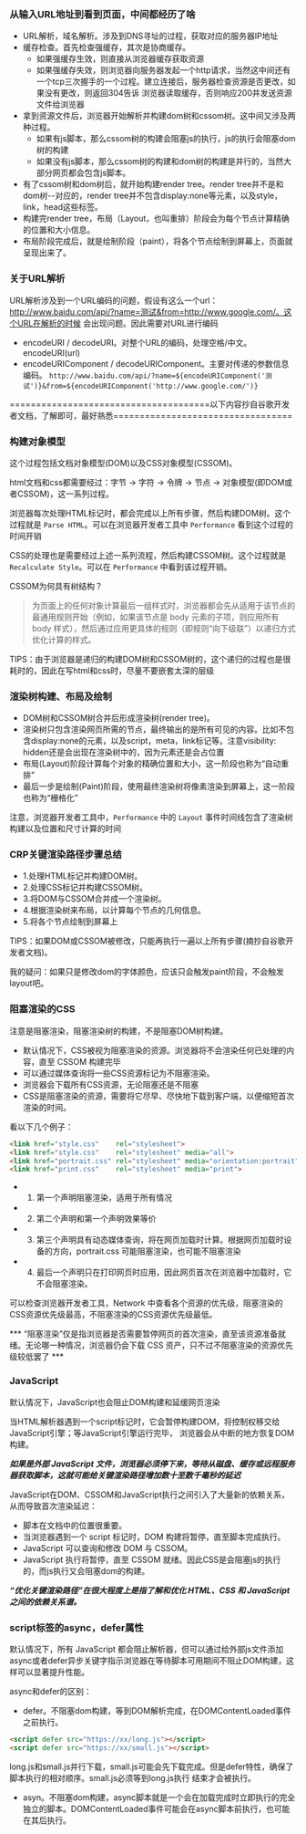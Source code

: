 ### 从输入URL地址到看到页面，中间都经历了啥
- URL解析，域名解析。涉及到DNS寻址的过程，获取对应的服务器IP地址
- 缓存检查。首先检查强缓存，其次是协商缓存。
    + 如果强缓存生效，则直接从浏览器缓存获取资源
    + 如果强缓存失效，则浏览器向服务器发起一个http请求，当然这中间还有一个tcp三次握手的一个过程。建立连接后，服务器检查资源是否更改，如果没有更改，则返回304告诉
      浏览器读取缓存，否则响应200并发送资源文件给浏览器
- 拿到资源文件后，浏览器开始解析并构建dom树和cssom树。这中间又涉及两种过程。
    + 如果有js脚本，那么cssom树的构建会阻塞js的执行，js的执行会阻塞dom树的构建
    + 如果没有js脚本，那么cssom树的构建和dom树的构建是并行的，当然大部分网页都会包含js脚本。
- 有了cssom树和dom树后，就开始构建render tree。render tree并不是和dom树--对应的，render tree并不包含display:none等元素，以及style，link，head这些标签。
- 构建完render tree，布局（Layout，也叫重排）阶段会为每个节点计算精确的位置和大小信息。
- 布局阶段完成后，就是绘制阶段（paint），将各个节点绘制到屏幕上，页面就呈现出来了。


### 关于URL解析
URL解析涉及到一个URL编码的问题，假设有这么一个url：http://www.baidu.com/api/?name=测试&from=http://www.google.com/。这个URL在解析的时候
会出现问题。因此需要对URL进行编码
- encodeURI / decodeURI。对整个URL的编码，处理空格/中文。encodeURI(url)
- encodeURIComponent / decodeURIComponent。主要对传递的参数信息编码。
`http://www.baidu.com/api/?name=${encodeURIComponent('测试')}&from=${encodeURIComponent('http://www.google.com/')}`


======================================以下内容抄自谷歌开发者文档，了解即可，最好熟悉==================================

### 构建对象模型
这个过程包括文档对象模型(DOM)以及CSS对象模型(CSSOM)。

html文档和css都需要经过：字节 -> 字符 -> 令牌 -> 节点 -> 对象模型(即DOM或者CSSOM)，这一系列过程。

浏览器每次处理HTML标记时，都会完成以上所有步骤，然后构建DOM树。这个过程就是 `Parse HTML`。可以在浏览器开发者工具中 `Performance` 看到这个过程的时间开销

CSS的处理也是需要经过上述一系列流程，然后构建CSSOM树。这个过程就是 `Recalculate Style`。可以在 `Performance` 中看到该过程开销。

CSSOM为何具有树结构？
>为页面上的任何对象计算最后一组样式时，浏览器都会先从适用于该节点的最通用规则开始（例如，如果该节点是 body 元素的子项，则应用所有 body 样式），然后通过应用更具体的规则（即规则“向下级联”）以递归方式优化计算的样式。

TIPS：由于浏览器是递归的构建DOM树和CSSOM树的，这个递归的过程也是很耗时的，因此在写html和css时，尽量不要嵌套太深的层级

### 渲染树构建、布局及绘制
- DOM树和CSSOM树合并后形成渲染树(render tree)。
- 渲染树只包含渲染网页所需的节点，最终输出的是所有可见的内容。比如不包含display:none的元素，以及script，meta，link标记等。注意visibility: hidden还是会出现在渲染树中的，因为元素还是会占位置
- 布局(Layout)阶段计算每个对象的精确位置和大小，这一阶段也称为“自动重排”
- 最后一步是绘制(Paint)阶段，使用最终渲染树将像素渲染到屏幕上，这一阶段也称为“栅格化”

注意，浏览器开发者工具中，`Performance` 中的 `Layout` 事件时间线包含了渲染树构建以及位置和尺寸计算的时间

### CRP关键渲染路径步骤总结
- 1.处理HTML标记并构建DOM树。
- 2.处理CSS标记并构建CSSOM树。
- 3.将DOM与CSSOM合并成一个渲染树。
- 4.根据渲染树来布局，以计算每个节点的几何信息。
- 5.将各个节点绘制到屏幕上

TIPS：如果DOM或CSSOM被修改，只能再执行一遍以上所有步骤(摘抄自谷歌开发者文档)。

我的疑问：如果只是修改dom的字体颜色，应该只会触发paint阶段，不会触发layout吧。

### 阻塞渲染的CSS
注意是阻塞渲染，阻塞渲染树的构建，不是阻塞DOM树构建。

- 默认情况下，CSS被视为阻塞渲染的资源。浏览器将不会渲染任何已处理的内容，直至 CSSOM 构建完毕
- 可以通过媒体查询将一些CSS资源标记为不阻塞渲染。
- 浏览器会下载所有CSS资源，无论阻塞还是不阻塞
- CSS是阻塞渲染的资源，需要将它尽早、尽快地下载到客户端，以便缩短首次渲染的时间。

看以下几个例子：
```html
<link href="style.css"    rel="stylesheet">
<link href="style.css"    rel="stylesheet" media="all">
<link href="portrait.css" rel="stylesheet" media="orientation:portrait">
<link href="print.css"    rel="stylesheet" media="print">
```
- 1. 第一个声明阻塞渲染，适用于所有情况
- 2. 第二个声明和第一个声明效果等价
- 3. 第三个声明具有动态媒体查询，将在网页加载时计算。根据网页加载时设备的方向，portrait.css 可能阻塞渲染，也可能不阻塞渲染
- 4. 最后一个声明只在打印网页时应用，因此网页首次在浏览器中加载时，它不会阻塞渲染。

可以检查浏览器开发者工具，Network 中查看各个资源的优先级，阻塞渲染的CSS资源优先级最高，不阻塞渲染的CSS资源优先级最低。

*** “阻塞渲染”仅是指浏览器是否需要暂停网页的首次渲染，直至该资源准备就绪。无论哪一种情况，浏览器仍会下载 CSS 资产，只不过不阻塞渲染的资源优先级较低罢了 ***



### JavaScript
默认情况下，JavaScript也会阻止DOM构建和延缓网页渲染

当HTML解析器遇到一个script标记时，它会暂停构建DOM，将控制权移交给JavaScript引擎；等JavaScript引擎运行完毕，
浏览器会从中断的地方恢复DOM构建。

***如果是外部 JavaScript 文件，浏览器必须停下来，等待从磁盘、缓存或远程服务器获取脚本，这就可能给关键渲染路径增加数十至数千毫秒的延迟***


JavaScript在DOM、CSSOM和JavaScript执行之间引入了大量新的依赖关系，从而导致首次渲染延迟：
- 脚本在文档中的位置很重要。
- 当浏览器遇到一个 script 标记时，DOM 构建将暂停，直至脚本完成执行。
- JavaScript 可以查询和修改 DOM 与 CSSOM。
- JavaScript 执行将暂停，直至 CSSOM 就绪。因此CSS是会阻塞js的执行的，而js执行又会阻塞dom的构建。

***“优化关键渲染路径”在很大程度上是指了解和优化 HTML、CSS 和 JavaScript 之间的依赖关系谱。***

### script标签的async，defer属性
默认情况下，所有 JavaScript 都会阻止解析器，但可以通过给外部js文件添加async或者defer异步关键字指示浏览器在等待脚本可用期间不阻止DOM构建，这样可以显著提升性能。

async和defer的区别：

- defer。不阻塞dom构建，等到DOM解析完成，在DOMContentLoaded事件之前执行。
```html
<script defer src="https://xx/long.js"></script>
<script defer src="https://xx/small.js"></script>
```
long.js和small.js并行下载，small.js可能会先下载完成。但是defer特性，确保了脚本执行的相对顺序。small.js必须等到long.js执行
结束才会被执行。

- asyn。不阻塞dom构建，async脚本就是一个会在加载完成时立即执行的完全独立的脚本。DOMContentLoaded事件可能会在async脚本前执行，也可能在其后执行。
